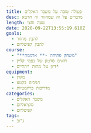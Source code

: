```yaml
---
title: פעולה טובה על משבר האקלים
desc: מדברים על זה שמחזור זה חרטא
length: שעה וחצי
date: 2020-09-22T13:55:19.610Z
goals:
  - להבין מחזור
  - להבין קפיטליזם
course:
  - "**משחק פתיחה -** אדממה"
  - רואים סרטון של נעמי קליין
  - דיון על מהות *החיים*
equipment:
  - מקרן
  - חניכים בקטע
  - מדריכות כריזמטיות
categories:
  - משבר האקלים
  - סוציאליזם
  - קפיטליזם
tags:
  - ג"וב
---
```

